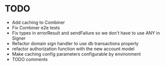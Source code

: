# TODO

- Add caching to Combiner 
- Fix Combiner e2e tests
- Fix types in errorResult and sendFailure so we don't have to use ANY in Signer
- Refactor domain sign handler to use db transactions properly
- refactor authorization function with the new account model
- Make caching config parameters configurable by environment
- TODO comments
